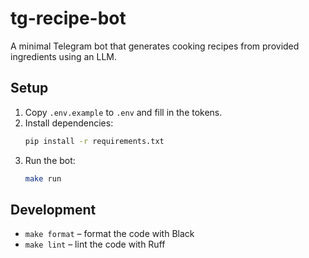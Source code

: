 # tg-recipe-bot

A minimal Telegram bot that generates cooking recipes from provided ingredients using an LLM.

## Setup

1. Copy `.env.example` to `.env` and fill in the tokens.
2. Install dependencies:
   ```bash
   pip install -r requirements.txt
   ```
3. Run the bot:
   ```bash
   make run
   ```

## Development

- `make format` – format the code with Black
- `make lint` – lint the code with Ruff
